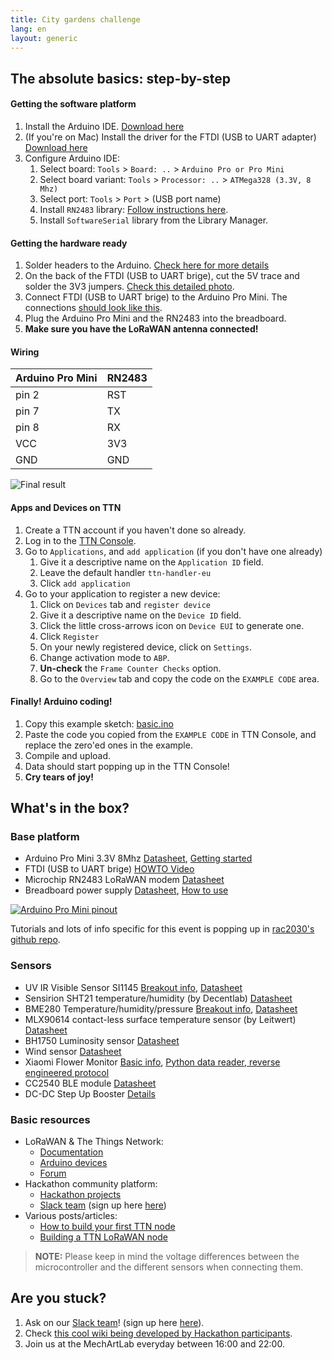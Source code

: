 ```yaml
---
title: City gardens challenge
lang: en
layout: generic
---
```


## The absolute basics: step-by-step

#### **Getting the software platform**

 1. Install the Arduino IDE. [Download here](https://www.arduino.cc/en/Main/Software)
 1. (If you're on Mac) Install the driver for the FTDI (USB to UART adapter) [Download here](http://www.silabs.com/products/mcu/pages/usbtouartbridgevcpdrivers.aspx)
 1. Configure Arduino IDE:
    1. Select board: `Tools` > `Board: ..` > `Arduino Pro or Pro Mini`
    1. Select board variant: `Tools` > `Processor: ..` > `ATMega328 (3.3V, 8 Mhz)`
    1. Select port: `Tools` > `Port` > (USB port name)
    1. Install `RN2483` library: [Follow instructions here](https://github.com/jpmeijers/RN2483-Arduino-Library).
    1. Install `SoftwareSerial` library from the Library Manager.

#### **Getting the hardware ready**

 1. Solder headers to the Arduino. [Check here for more details](https://github.com/rac2030/HackDarmstadt/wiki/Getting-started-with-the-Arduino-Pro-Mini#soldering-headers-to-the-arduino)
 1. On the back of the FTDI (USB to UART brige), cut the 5V trace and solder the 3V3 jumpers. [Check this detailed photo](../../assets/images/how-to-prepare-ftdi.jpg).
 1. Connect FTDI (USB to UART brige) to the Arduino Pro Mini. The connections [should look like this](../../assets/images/how-to-connect.jpg).
 1. Plug the Arduino Pro Mini and the RN2483 into the breadboard.
 1. **Make sure you have the LoRaWAN antenna connected!**

#### **Wiring**

**Arduino Pro Mini** | **RN2483**
---------------------|-----------
pin 2                | RST
pin 7                | TX
pin 8                | RX
VCC                  | 3V3
GND                  | GND

![Final result](https://c1.staticflickr.com/1/288/32578575726_22f9d2c1e4_z.jpg "Final result, photo by @tamberg, CC-BY-SA 2.0")

#### **Apps and Devices on TTN**

 1. Create a TTN account if you haven't done so already.
 1. Log in to the [TTN Console](https://console.thethingsnetwork.org).
 1. Go to `Applications`, and `add application` (if you don't have one already)
    1. Give it a descriptive name on the `Application ID` field.
    1. Leave the default handler `ttn-handler-eu`
    1. Click `add application`
 1. Go to your application to register a new device:
    1. Click on `Devices` tab and `register device`
    1. Give it a descriptive name on the `Device ID` field.
    1. Click the little cross-arrows icon on `Device EUI` to generate one.
    1. Click `Register`
    1. On your newly registered device, click on `Settings`.
    1. Change activation mode to `ABP`.
    1. **Un-check** the `Frame Counter Checks` option.
    1. Go to the `Overview` tab and copy the code on the `EXAMPLE CODE` area.

#### **Finally! Arduino coding!**

 1. Copy this example sketch: [basic.ino](../../start/basic.ino)
 1. Paste the code you copied from the `EXAMPLE CODE` in TTN Console, and replace the zero'ed ones in the example.
 1. Compile and upload.
 1. Data should start popping up in the TTN Console!
 1. **Cry tears of joy!**


<a name="whats-in-the-box"></a>

## What's in the box?

### Base platform

 * Arduino Pro Mini 3.3V 8Mhz [Datasheet](https://www.arduino.cc/en/Main/arduinoBoardProMini), [Getting started](https://www.arduino.cc/en/Main/arduinoBoardProMini)
 * FTDI (USB to UART brige) [HOWTO Video](https://www.youtube.com/watch?v=-Myj5yQvI_4)
 * Microchip RN2483 LoRaWAN modem [Datasheet](http://ww1.microchip.com/downloads/en/DeviceDoc/50002346B.pdf)
 * Breadboard power supply [Datasheet](https://hobbyking.com/media/file/403178644X1017066X57.pdf), [How to use](https://www.sunfounder.com/wiki/index.php?title=How_to_use_YwRobot_Power_Supply_Properly)

[![Arduino Pro Mini pinout](../../assets/images/arduino-pinout.png "Arduino Pro Mini pinout")](../../assets/images/arduino-pinout-large.png)

Tutorials and lots of info specific for this event is popping up in [rac2030's github repo](https://github.com/rac2030/HackDarmstadt/wiki#tutorials-or-logs).

### Sensors

 * UV IR Visible Sensor SI1145 [Breakout info](https://cdn-learn.adafruit.com/downloads/pdf/adafruit-si1145-breakout-board-uv-ir-visible-sensor.pdf), [Datasheet](https://cdn-shop.adafruit.com/datasheets/Si1145-46-47.pdf)
 * Sensirion SHT21 temperature/humidity (by Decentlab) [Datasheet](http://staging1.unep.org/uneplive/media/docs/air_quality/aqm_document_v1/Blue%20Print/Components/Microcomputer%20and%20sensors/D.%20Supporting%20Sensors/D.1%20Temp%20&%20Humidity/Datasheet%20SHT21.pdf)
 * BME280 Temperature/humidity/pressure [Breakout info](https://cdn-learn.adafruit.com/downloads/pdf/adafruit-bme280-humidity-barometric-pressure-temperature-sensor-breakout.pdf), [Datasheet](https://cdn-shop.adafruit.com/datasheets/BST-BME280_DS001-10.pdf)
 * MLX90614 contact-less surface temperature sensor (by Leitwert) [Datasheet](https://www.sparkfun.com/datasheets/Sensors/Temperature/MLX90614_rev001.pdf)
 * BH1750 Luminosity sensor [Datasheet](http://rohmfs.rohm.com/en/products/databook/datasheet/ic/sensor/light/bh1750fvi-e.pdf)
 * Wind sensor [Datasheet](http://www.ekt2.com/pdf/412_CH_WIND_SENSOR.pdf)
 * Xiaomi Flower Monitor [Basic info](http://img.banggood.com/file/products/20160715033032How%20to%20Use%20Flower%20Plant%20Monitor.pdf), [Python data reader, reverse engineered protocol](https://github.com/open-homeautomation/miflora)
 * CC2540 BLE module [Datasheet](http://www.ti.com/product/CC2541)
 * DC-DC Step Up Booster [Details](http://www.icstation.com/icstation-mt3608-step-booster-power-apply-module-p-3448.html)

### Basic resources

 * LoRaWAN & The Things Network:
    * [Documentation](https://www.thethingsnetwork.org/docs/)
    * [Arduino devices](https://www.thethingsnetwork.org/docs/devices/arduino/)
    * [Forum](https://www.thethingsnetwork.org/forum/)
 * Hackathon community platform:
    * [Hackathon projects](https://now.hackdarmstadt.de)
    * [Slack team](https://ttn-ch.slack.com/) (sign up here [here](https://ttn-ch.herokuapp.com/))
 * Various posts/articles:
    * [How to build your first TTN node](https://www.thethingsnetwork.org/forum/t/how-to-build-your-first-ttn-node-arduino-rn2483/1574)
    * [Building a TTN LoRaWAN node](https://www.vdsar.net/build-ttn-lora-node/)

> **NOTE:** Please keep in mind the voltage differences between the microcontroller and the different sensors when connecting them.

## Are you stuck?

 1. Ask on our [Slack team](https://ttn-ch.slack.com/)! (sign up here [here](https://ttn-ch.herokuapp.com/)).
 1. Check [this cool wiki being developed by Hackathon participants](https://github.com/rac2030/HackDarmstadt/wiki).
 1. Join us at the MechArtLab everyday between 16:00 and 22:00.
